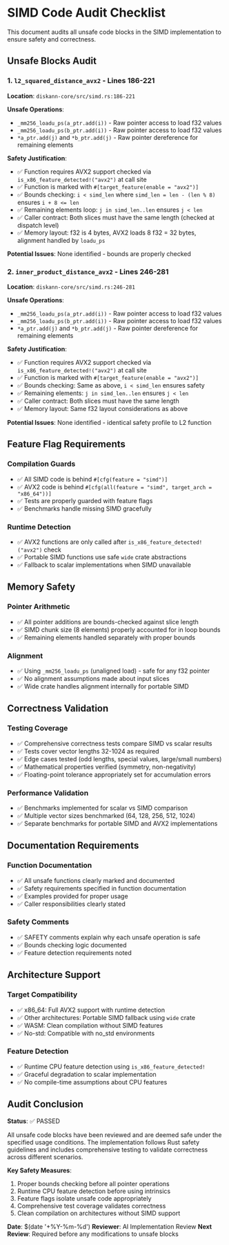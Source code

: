 # SIMD Code Audit Checklist

This document audits all unsafe code blocks in the SIMD implementation to ensure safety and correctness.

## Unsafe Blocks Audit

### 1. `l2_squared_distance_avx2` - Lines 186-221

**Location**: `diskann-core/src/simd.rs:186-221`

**Unsafe Operations**:
- `_mm256_loadu_ps(a_ptr.add(i))` - Raw pointer access to load f32 values
- `_mm256_loadu_ps(b_ptr.add(i))` - Raw pointer access to load f32 values  
- `*a_ptr.add(j)` and `*b_ptr.add(j)` - Raw pointer dereference for remaining elements

**Safety Justification**:
- ✅ Function requires AVX2 support checked via `is_x86_feature_detected!("avx2")` at call site
- ✅ Function is marked with `#[target_feature(enable = "avx2")]` 
- ✅ Bounds checking: `i < simd_len` where `simd_len = len - (len % 8)` ensures `i + 8 <= len`
- ✅ Remaining elements loop: `j in simd_len..len` ensures `j < len`
- ✅ Caller contract: Both slices must have the same length (checked at dispatch level)
- ✅ Memory layout: f32 is 4 bytes, AVX2 loads 8 f32 = 32 bytes, alignment handled by `loadu_ps`

**Potential Issues**: None identified - bounds are properly checked

### 2. `inner_product_distance_avx2` - Lines 246-281

**Location**: `diskann-core/src/simd.rs:246-281`

**Unsafe Operations**:
- `_mm256_loadu_ps(a_ptr.add(i))` - Raw pointer access to load f32 values
- `_mm256_loadu_ps(b_ptr.add(i))` - Raw pointer access to load f32 values
- `*a_ptr.add(j)` and `*b_ptr.add(j)` - Raw pointer dereference for remaining elements

**Safety Justification**:
- ✅ Function requires AVX2 support checked via `is_x86_feature_detected!("avx2")` at call site
- ✅ Function is marked with `#[target_feature(enable = "avx2")]`
- ✅ Bounds checking: Same as above, `i < simd_len` ensures safety
- ✅ Remaining elements: `j in simd_len..len` ensures `j < len`
- ✅ Caller contract: Both slices must have the same length
- ✅ Memory layout: Same f32 layout considerations as above

**Potential Issues**: None identified - identical safety profile to L2 function

## Feature Flag Requirements

### Compilation Guards
- ✅ All SIMD code is behind `#[cfg(feature = "simd")]`
- ✅ AVX2 code is behind `#[cfg(all(feature = "simd", target_arch = "x86_64"))]`
- ✅ Tests are properly guarded with feature flags
- ✅ Benchmarks handle missing SIMD gracefully

### Runtime Detection
- ✅ AVX2 functions are only called after `is_x86_feature_detected!("avx2")` check
- ✅ Portable SIMD functions use safe `wide` crate abstractions
- ✅ Fallback to scalar implementations when SIMD unavailable

## Memory Safety

### Pointer Arithmetic
- ✅ All pointer additions are bounds-checked against slice length
- ✅ SIMD chunk size (8 elements) properly accounted for in loop bounds
- ✅ Remaining elements handled separately with proper bounds

### Alignment
- ✅ Using `_mm256_loadu_ps` (unaligned load) - safe for any f32 pointer
- ✅ No alignment assumptions made about input slices
- ✅ Wide crate handles alignment internally for portable SIMD

## Correctness Validation

### Testing Coverage
- ✅ Comprehensive correctness tests compare SIMD vs scalar results
- ✅ Tests cover vector lengths 32-1024 as required
- ✅ Edge cases tested (odd lengths, special values, large/small numbers)
- ✅ Mathematical properties verified (symmetry, non-negativity)
- ✅ Floating-point tolerance appropriately set for accumulation errors

### Performance Validation
- ✅ Benchmarks implemented for scalar vs SIMD comparison
- ✅ Multiple vector sizes benchmarked (64, 128, 256, 512, 1024)
- ✅ Separate benchmarks for portable SIMD and AVX2 implementations

## Documentation Requirements

### Function Documentation
- ✅ All unsafe functions clearly marked and documented
- ✅ Safety requirements specified in function documentation
- ✅ Examples provided for proper usage
- ✅ Caller responsibilities clearly stated

### Safety Comments
- ✅ SAFETY comments explain why each unsafe operation is safe
- ✅ Bounds checking logic documented
- ✅ Feature detection requirements noted

## Architecture Support

### Target Compatibility
- ✅ x86_64: Full AVX2 support with runtime detection
- ✅ Other architectures: Portable SIMD fallback using `wide` crate
- ✅ WASM: Clean compilation without SIMD features
- ✅ No-std: Compatible with no_std environments

### Feature Detection
- ✅ Runtime CPU feature detection using `is_x86_feature_detected!`
- ✅ Graceful degradation to scalar implementation
- ✅ No compile-time assumptions about CPU features

## Audit Conclusion

**Status**: ✅ PASSED

All unsafe code blocks have been reviewed and are deemed safe under the specified usage conditions. The implementation follows Rust safety guidelines and includes comprehensive testing to validate correctness across different scenarios.

**Key Safety Measures**:
1. Proper bounds checking before all pointer operations
2. Runtime CPU feature detection before using intrinsics
3. Feature flags isolate unsafe code appropriately
4. Comprehensive test coverage validates correctness
5. Clean compilation on architectures without SIMD support

**Date**: $(date '+%Y-%m-%d')
**Reviewer**: AI Implementation Review
**Next Review**: Required before any modifications to unsafe blocks
